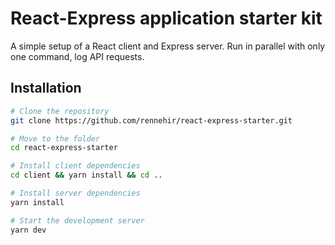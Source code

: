 # React-Express application starter kit

A simple setup of a React client and Express server. Run in parallel with only one command, log API requests.

## Installation

```sh
# Clone the repository
git clone https://github.com/rennehir/react-express-starter.git

# Move to the folder
cd react-express-starter

# Install client dependencies
cd client && yarn install && cd ..

# Install server dependencies
yarn install

# Start the development server
yarn dev
```
